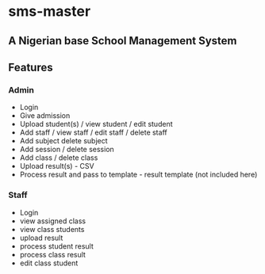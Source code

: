 # sms-master
## A Nigerian base School Management System

## Features
### Admin
- Login
- Give admission
- Upload student(s) / view student / edit student
- Add staff / view staff / edit staff / delete staff 
- Add subject delete subject
- Add session / delete session
- Add class / delete class
- Upload result(s) - CSV
- Process result and pass to template - result template (not included here)

### Staff
- Login
- view assigned class
- view class students
- upload result
- process student result
- process class result
- edit class student